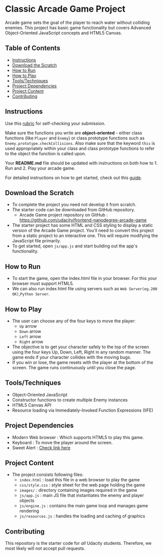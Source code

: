 # Classic Arcade Game Project

Arcade game sets the goal of the player to reach water without colliding enemies. This project has basic game functionality but covers Advanced Object-Oriented JavaScript concepts and HTML5 Canvas.

## Table of Contents

- [Instructions](#instructions)
- [Download the Scratch](#downloadthescratch)
- [How to Run](#howtorun)
- [How to Play](#howtoplay)
- [Tools/Techniques](#tools/techniques)
- [Project Dependencies](#projectdependencies)
- [Project Content](#projectcontent)
- [Contributing](#contributing)

## Instructions

Use this [rubric](https://review.udacity.com/#!/rubrics/15/view) for self-checking your submission.

Make sure the functions you write are **object-oriented** - either class functions (like `Player` and `Enemy`) or class prototype functions such as `Enemy.prototype.checkCollisions`. Also make sure that the keyword `this` is used appropriately within your class and class prototype functions to refer to the object the function is called upon.

Your **README.md** file should be updated with instructions on both how to 1. Run and 2. Play your arcade game.

For detailed instructions on how to get started, check out this [guide](https://docs.google.com/document/d/1v01aScPjSWCCWQLIpFqvg3-vXLH2e8_SZQKC8jNO0Dc/pub?embedded=true).

## Download the Scratch
- To complete the project you need not develop it from scratch.
- The starter code can be downloaded from GitHub repository.
  - Arcade Game project repository on GitHub : <https://github.com/udacity/frontend-nanodegree-arcade-game>
- The starter project has some HTML and CSS styling to display a static version of the Arcade Game project. You'll need to convert this project from a static project to an interactive one. This will require modifying the JavaScript file primarily.
- To get started, open `js/app.js` and start building out the app's functionality.

## How to Run

- To start the game, open the index.html file in your browser. For this your browser must support HTML5.
- We can also run index.html file using servers such as `Web Server(eg.200 OK)`,`Python Server`.

## How to Play
- The user can choose any of the four keys to move the player:
  - `Up` arrow
  - `Down` arrow
  - `Left` arrow
  - `Right` arrow
- The objective is to get your character safely to the top of the screen using the four keys Up, Down, Left, Right in any random manner. The game ends if your character collides with the moving bugs.
- If you win or lose, the game resets with the player at the bottom of the screen. The game runs continuously until you close the page.

## Tools/Techniques

- Object-Oriented JavaScript
- Constructor functions to create multiple Enemy instances
- HTML5 Canvas API
- Resource loading via Immediately-Invoked Function Expressions (IIFE)

## Project Dependencies

-  Modern Web browser : Which supports HTML5 to play this game.
-  Keyboard : To move the player around the screen.
-  Sweet Alert : [Check link here](https://cdnjs.cloudflare.com/ajax/libs/sweetalert/1.1.3/sweetalert.min.css)

## Project Content

-  The project consists following files:
   -  `index.html` :  load this file in a web browser to play the game
   -  `css/style.css` : style sheet for the web page holding the game
   -  `images/` : directory containing images required in the game
   -  `js/app.js` : main JS file that instantiates the enemy and player objects
   -  `js/engine.js` : contains the main game loop and manages game rendering
   -  `js/resources.js` :  handles the loading and caching of graphics

## Contributing

This repository is the starter code for _all_ Udacity students. Therefore, we most likely will not accept pull requests.
